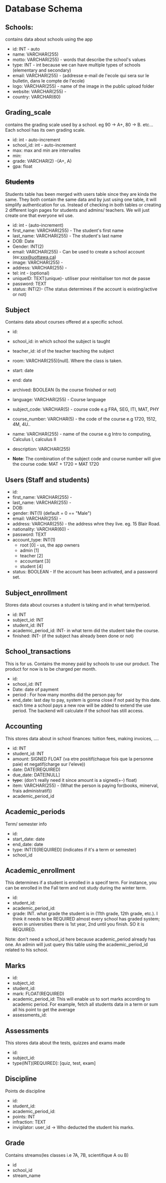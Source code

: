 # Database Schema

## Schools:

contains data about schools using the app

- id: INT - auto
- name: VARCHAR(255)
- motto: VARCHAR(255) - words that describe the school's values
- type: INT - int because we can have multiple types of schools (elementary and secondary)
- email: VARCHAR(255) - (addresse e-mail de l'ecole qui sera sur le bulletin, dans le compte de l'ecole)
- logo: VARCHAR(255) - name of the image in the public upload folder
- website: VARCHAR(255) -
- country: VARCHAR(60)

## Grading_scale

contains the grading scale used by a school. eg 90 -> A+, 80 -> B. etc... Each school has its own grading scale.

- id: int - auto-increment
- school_id: int - auto-increment
- max: max and min are intervalles
- min:
- grade: VARCHAR(2) -(A+, A)
- gpa: float

## <del>Students</del>

Students table has been merged with users table since they are kinda the same. They both contain the same data and by just using one table, it will simplify authentication for us. Instead of checking in both tables or creating 2 different login pages for students and admins/ teachers. We will just create one that everyone wil use.

- id: int - (auto-increment)
- first_name: VARCHAR(255) - The student's first name
- last_name: VARCHAR(255) - The student's last name
- DOB: Date
- Gender: INT(2)
- email: VARCHAR(255) - Can be used to create a school account (ex:xxx@uottawa.ca)
- image: VARCHAR(255) -
- address: VARCHAR(255) -
- tel: int - (optional)
- uniqueID: TEXT(unique)- utiliser pour reinitialiser ton mot de passe
- password: TEXT
- status: INT(2)- (The status determines if the account is existing/active or not)

## Subject

Contains data about courses offered at a specific school.

- id:
- school_id: in which school the subject is taught
- teacher_id: id of the teacher teaching the subject
- room: VARCHAR(255)[null]. Where the class is taken.
- start: date
- end: date
- archived: BOOLEAN (Is the course finished or not)
- language: VARCHAR(255) - Course language
- subject_code: VARCHAR(5) - course code e.g FRA, SEG, ITI, MAT, PHY
- course_number: VARCHAR(5) - the code of the course e.g 1720, 1512, 4M, 4U..
- name: VARCHAR(255) - name of the course e.g Intro to computing, Calculus I, calculus II
- description: VARCHAR(255)

- **Note**: The combination of the subject code and course number will give the course code: MAT + 1720 = MAT 1720

## Users (Staff and students)

- id:
- first_name: VARCHAR(255) -
- last_name: VARCHAR(255) -
- DOB:
- gender: INT(1) (default = 0 == "Male")
- email: VARCHAR(255) -
- address: VARCHAR(255) - the address whre they live. eg. 15 Blair Road.
- nationality: VARCHAR(60) -
- password: TEXT
- account_type: INT(1)
  - root [0] - us, the app owners
  - admin [1]
  - teacher [2]
  - accountant [3]
  - student [4]
- status: BOOLEAN - If the account has been activated, and a password set.

## Subject_enrollment

Stores data about courses a student is taking and in what term/period.

- id: INT
- subject_id: INT
- student_id: INT
- academic_period_id: INT- in what term did the student take the course.
- finished: INT- (if the subject has already been done or not)

## School_transactions

This is for us. Contains the money paid by schools to use our product. The product for now is to be charged per month.

- id:
- school_id: INT
- Date: date of payment
- period : For how many months did the person pay for
- end_date: last day to pay, system is gonna close if not paid by this date.
  each time a school pays a new row will be added to extend the use period. The backend will calculate if the school has still access.

## Accounting

This stores data about in school finances: tuition fees, making invoices, ....

- id: INT
- student_id: INT
- amount: SIGNED FLOAT (va etre positif(chaque fois que la personne paie) et negatif(charge sur l'eleve))
- date: DATE(REQUIRED)
- due_date: DATE[NULL]
- <del>type</del>: (don't really need it since amount is a signed(+-) float)
- item: VARCHAR(255) - (What the person is paying for(books, minerval, frais administratif))
- academic_period_id

## Academic_periods

Term/ semester info

- id:
- start_date: date
- end_date: date
- type: INT(1)[REQUIRED] (indicates if it's a term or semester)
- school_id

## Academic_enrollment

This determines if a student is enrolled in a specif term. For instance, you can be enrolled in the Fall term and not study during the winter term.

- id:
- student_id:
- academic_period_id:
- grade: INT. what grade the student is in (11th grade, 12th grade, etc.). I think it needs to be REQUIRED almost every school has graded system; even in universities there is 1st year, 2nd until you finish. SO it is REQUIRED.

Note: don't need a school_id here because academic_period already has one. An admin will just query this table using the academic_period_id related to his school.

## Marks

- id:
- subject_id:
- student_id:
- mark: FLOAT(REQUIRED)
- academic_period_id: This will enable us to sort marks according to academic period. For example, fetch all students data in a term or sum all his point to get the average
- assessments_id:

## Assessments

This stores data about the tests, quizzes and exams made

- id:
- subject_id:
- type(INT)[REQUIRED]: [quiz, test, exam]

## Discipline

Points de discipline

- id:
- student_id:
- academic_period_id:
- points: INT
- infraction: TEXT
- invigilator: user_id -> Who deducted the student his marks.

## Grade

Contains streams(les classes i.e 7A, 7B, scientifique A ou B)

- id
- school_id
- stream_name
